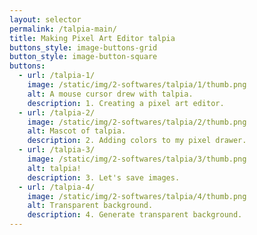 ```yaml
---
layout: selector
permalink: /talpia-main/
title: Making Pixel Art Editor talpia
buttons_style: image-buttons-grid
button_style: image-button-square
buttons:
  - url: /talpia-1/
    image: /static/img/2-softwares/talpia/1/thumb.png
    alt: A mouse cursor drew with talpia.
    description: 1. Creating a pixel art editor.
  - url: /talpia-2/
    image: /static/img/2-softwares/talpia/2/thumb.png
    alt: Mascot of talpia.
    description: 2. Adding colors to my pixel drawer.
  - url: /talpia-3/
    image: /static/img/2-softwares/talpia/3/thumb.png
    alt: talpia!
    description: 3. Let's save images.
  - url: /talpia-4/
    image: /static/img/2-softwares/talpia/4/thumb.png
    alt: Transparent background.
    description: 4. Generate transparent background.
---
```


